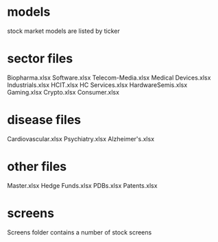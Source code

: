 # models
stock market models are listed by ticker

# sector files
Biopharma.xlsx
Software.xlsx
Telecom-Media.xlsx
Medical Devices.xlsx
Industrials.xlsx
HCIT.xlsx
HC Services.xlsx
HardwareSemis.xlsx
Gaming.xlsx
Crypto.xlsx
Consumer.xlsx

# disease files
Cardiovascular.xlsx
Psychiatry.xlsx
Alzheimer's.xlsx

# other files
Master.xlsx
Hedge Funds.xlsx
PDBs.xlsx
Patents.xlsx

# screens
Screens folder contains a number of stock screens